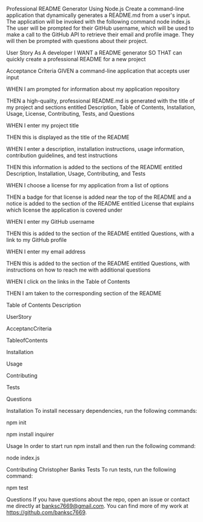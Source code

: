 Professional README Generator Using Node.js
Create a command-line application that dynamically generates a README.md from a user's input. The application will be invoked with the following command node index.js The user will be prompted for their GitHub username, which will be used to make a call to the GitHub API to retrieve their email and profile image. They will then be prompted with questions about their project.

User Story
As A developer I WANT a README generator SO THAT can quickly create a professional README for a new project

Acceptance Criteria
GIVEN a command-line application that accepts user input

WHEN I am prompted for information about my application repository

THEN a high-quality, professional README.md is generated with the title of my project and sections entitled Description, Table of Contents, Installation, Usage, License, Contributing, Tests, and Questions

WHEN I enter my project title

THEN this is displayed as the title of the README

WHEN I enter a description, installation instructions, usage information, contribution guidelines, and test instructions

THEN this information is added to the sections of the README entitled Description, Installation, Usage, Contributing, and Tests

WHEN I choose a license for my application from a list of options

THEN a badge for that license is added near the top of the README and a notice is added to the section of the README entitled License that explains which license the application is covered under

WHEN I enter my GitHub username

THEN this is added to the section of the README entitled Questions, with a link to my GitHub profile

WHEN I enter my email address

THEN this is added to the section of the README entitled Questions, with instructions on how to reach me with additional questions

WHEN I click on the links in the Table of Contents

THEN I am taken to the corresponding section of the README

Table of Contents
Description

UserStory

AcceptancCriteria

TableofContents

Installation

Usage

Contributing

Tests

Questions

Installation
To install necessary dependencies, run the following commands:

npm init

npm install inquirer

Usage
In order to start run npm install and then run the following command:

node index.js

Contributing
Christopher Banks
Tests
To run tests, run the following command:

npm test

Questions
If you have questions about the repo, open an issue or contact me directly at banksc7669@gmail.com. You can find more of my work at https://github.com/banksc7669.
